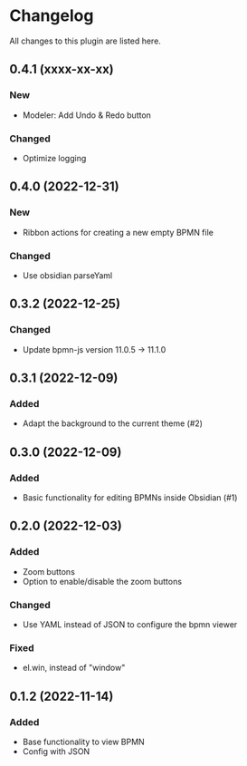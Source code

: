 # Changelog

All changes to this plugin are listed here.

## 0.4.1 (xxxx-xx-xx)
### New
- Modeler: Add Undo & Redo button

### Changed
- Optimize logging

## 0.4.0 (2022-12-31)

### New
- Ribbon actions for creating a new empty BPMN file

### Changed

- Use obsidian parseYaml

## 0.3.2 (2022-12-25)

### Changed
- Update bpmn-js version 11.0.5 -> 11.1.0

## 0.3.1 (2022-12-09)

### Added

- Adapt the background to the current theme (#2)

## 0.3.0 (2022-12-09)

### Added

- Basic functionality for editing BPMNs inside Obsidian (#1)

## 0.2.0 (2022-12-03)

### Added

- Zoom buttons
- Option to enable/disable the zoom buttons

### Changed

- Use YAML instead of JSON to configure the bpmn viewer

### Fixed

- el.win, instead of "window"

## 0.1.2 (2022-11-14)

### Added

- Base functionality to view BPMN
- Config with JSON